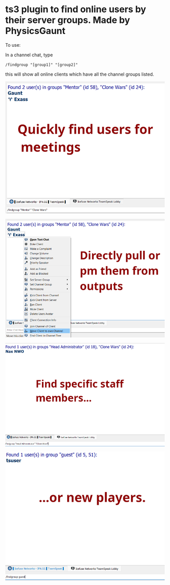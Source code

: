 # ts3 plugin to find online users by their server groups. Made by PhysicsGaunt

To use: 

In a channel chat, type

```
/findgroup "[group1]" "[group2]"
```

this will show all online clients which have all the channel groups listed.

![Example image 1](imgs/1.png)

![Example image 2](imgs/2.png)

![Example image 3](imgs/3.png)

![Example image 4](imgs/4.png)